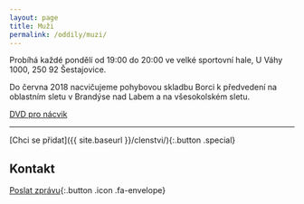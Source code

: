 ```yaml
---
layout: page
title: Muži
permalink: /oddily/muzi/
---
```


Probíhá každé pondělí od 19:00 do 20:00 ve velké sportovní hale, U Váhy 1000, 250 92 Šestajovice.

Do června 2018 nacvičujeme pohybovou skladbu Borci k předvedení na oblastním sletu v Brandýse nad Labem a na všesokolském sletu.

[DVD pro nácvik](https://drive.google.com/open?id=1XLAcxzLjnVyCpv08nNzkdyR5LP7lEStm)

---

[Chci se přidat]({{ site.baseurl }}/clenstvi/){:.button .special} 

## Kontakt

[Poslat zprávu](#f){:.button .icon .fa-envelope}

